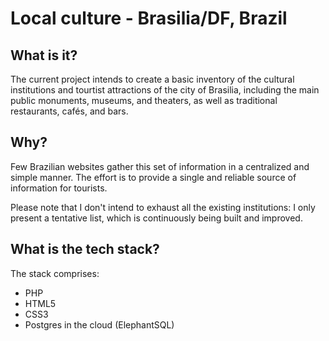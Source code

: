 # Local culture - Brasilia/DF, Brazil

## What is it?

The current project intends to create a basic inventory of the cultural institutions and tourtist attractions of the city of Brasilia, including the main public monuments, museums, and theaters, as well as traditional restaurants, cafés, and bars.

## Why?

Few Brazilian websites gather this set of information in a centralized and simple manner. The effort is to provide a single and reliable source of information for tourists.

Please note that I don't intend to exhaust all the existing institutions: I only present a tentative list, which is continuously being built and improved. 

## What is the tech stack?

The stack comprises:

* PHP
* HTML5
* CSS3
* Postgres in the cloud (ElephantSQL)
